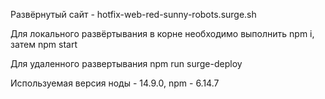 Развёрнутый сайт - hotfix-web-red-sunny-robots.surge.sh

Для локального развёртывания в корне необходимо выполнить npm i, затем npm start

Для удаленного развертывания npm run surge-deploy

Используемая версия ноды - 14.9.0, npm - 6.14.7
